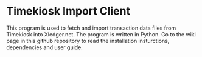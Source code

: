 # Timekiosk Import Client

This program is used to fetch and import transaction data files from Timekiosk into
Xledger.net. The program is written in Python.
Go to the wiki page in this github repository to read the installation insturctions, dependencies and user guide.
